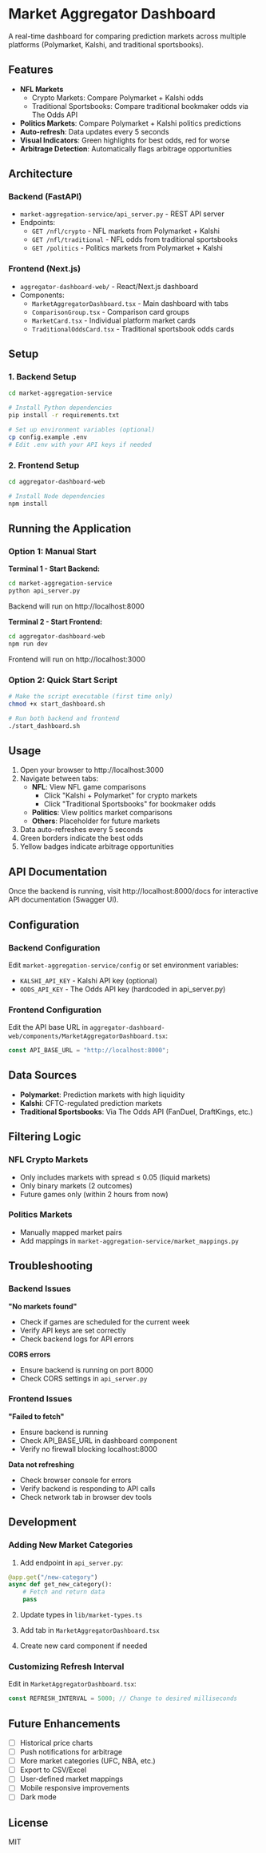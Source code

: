 # Market Aggregator Dashboard

A real-time dashboard for comparing prediction markets across multiple platforms (Polymarket, Kalshi, and traditional sportsbooks).

## Features

- **NFL Markets**
  - Crypto Markets: Compare Polymarket + Kalshi odds
  - Traditional Sportsbooks: Compare traditional bookmaker odds via The Odds API
- **Politics Markets**: Compare Polymarket + Kalshi politics predictions
- **Auto-refresh**: Data updates every 5 seconds
- **Visual Indicators**: Green highlights for best odds, red for worse
- **Arbitrage Detection**: Automatically flags arbitrage opportunities

## Architecture

### Backend (FastAPI)
- `market-aggregation-service/api_server.py` - REST API server
- Endpoints:
  - `GET /nfl/crypto` - NFL markets from Polymarket + Kalshi
  - `GET /nfl/traditional` - NFL odds from traditional sportsbooks
  - `GET /politics` - Politics markets from Polymarket + Kalshi

### Frontend (Next.js)
- `aggregator-dashboard-web/` - React/Next.js dashboard
- Components:
  - `MarketAggregatorDashboard.tsx` - Main dashboard with tabs
  - `ComparisonGroup.tsx` - Comparison card groups
  - `MarketCard.tsx` - Individual platform market cards
  - `TraditionalOddsCard.tsx` - Traditional sportsbook odds cards

## Setup

### 1. Backend Setup

```bash
cd market-aggregation-service

# Install Python dependencies
pip install -r requirements.txt

# Set up environment variables (optional)
cp config.example .env
# Edit .env with your API keys if needed
```

### 2. Frontend Setup

```bash
cd aggregator-dashboard-web

# Install Node dependencies
npm install
```

## Running the Application

### Option 1: Manual Start

**Terminal 1 - Start Backend:**
```bash
cd market-aggregation-service
python api_server.py
```
Backend will run on http://localhost:8000

**Terminal 2 - Start Frontend:**
```bash
cd aggregator-dashboard-web
npm run dev
```
Frontend will run on http://localhost:3000

### Option 2: Quick Start Script

```bash
# Make the script executable (first time only)
chmod +x start_dashboard.sh

# Run both backend and frontend
./start_dashboard.sh
```

## Usage

1. Open your browser to http://localhost:3000
2. Navigate between tabs:
   - **NFL**: View NFL game comparisons
     - Click "Kalshi + Polymarket" for crypto markets
     - Click "Traditional Sportsbooks" for bookmaker odds
   - **Politics**: View politics market comparisons
   - **Others**: Placeholder for future markets
3. Data auto-refreshes every 5 seconds
4. Green borders indicate the best odds
5. Yellow badges indicate arbitrage opportunities

## API Documentation

Once the backend is running, visit http://localhost:8000/docs for interactive API documentation (Swagger UI).

## Configuration

### Backend Configuration

Edit `market-aggregation-service/config` or set environment variables:
- `KALSHI_API_KEY` - Kalshi API key (optional)
- `ODDS_API_KEY` - The Odds API key (hardcoded in api_server.py)

### Frontend Configuration

Edit the API base URL in `aggregator-dashboard-web/components/MarketAggregatorDashboard.tsx`:
```typescript
const API_BASE_URL = "http://localhost:8000";
```

## Data Sources

- **Polymarket**: Prediction markets with high liquidity
- **Kalshi**: CFTC-regulated prediction markets
- **Traditional Sportsbooks**: Via The Odds API (FanDuel, DraftKings, etc.)

## Filtering Logic

### NFL Crypto Markets
- Only includes markets with spread ≤ 0.05 (liquid markets)
- Only binary markets (2 outcomes)
- Future games only (within 2 hours from now)

### Politics Markets
- Manually mapped market pairs
- Add mappings in `market-aggregation-service/market_mappings.py`

## Troubleshooting

### Backend Issues

**"No markets found"**
- Check if games are scheduled for the current week
- Verify API keys are set correctly
- Check backend logs for API errors

**CORS errors**
- Ensure backend is running on port 8000
- Check CORS settings in `api_server.py`

### Frontend Issues

**"Failed to fetch"**
- Ensure backend is running
- Check API_BASE_URL in dashboard component
- Verify no firewall blocking localhost:8000

**Data not refreshing**
- Check browser console for errors
- Verify backend is responding to API calls
- Check network tab in browser dev tools

## Development

### Adding New Market Categories

1. Add endpoint in `api_server.py`:
```python
@app.get("/new-category")
async def get_new_category():
    # Fetch and return data
    pass
```

2. Update types in `lib/market-types.ts`

3. Add tab in `MarketAggregatorDashboard.tsx`

4. Create new card component if needed

### Customizing Refresh Interval

Edit in `MarketAggregatorDashboard.tsx`:
```typescript
const REFRESH_INTERVAL = 5000; // Change to desired milliseconds
```

## Future Enhancements

- [ ] Historical price charts
- [ ] Push notifications for arbitrage
- [ ] More market categories (UFC, NBA, etc.)
- [ ] Export to CSV/Excel
- [ ] User-defined market mappings
- [ ] Mobile responsive improvements
- [ ] Dark mode

## License

MIT


